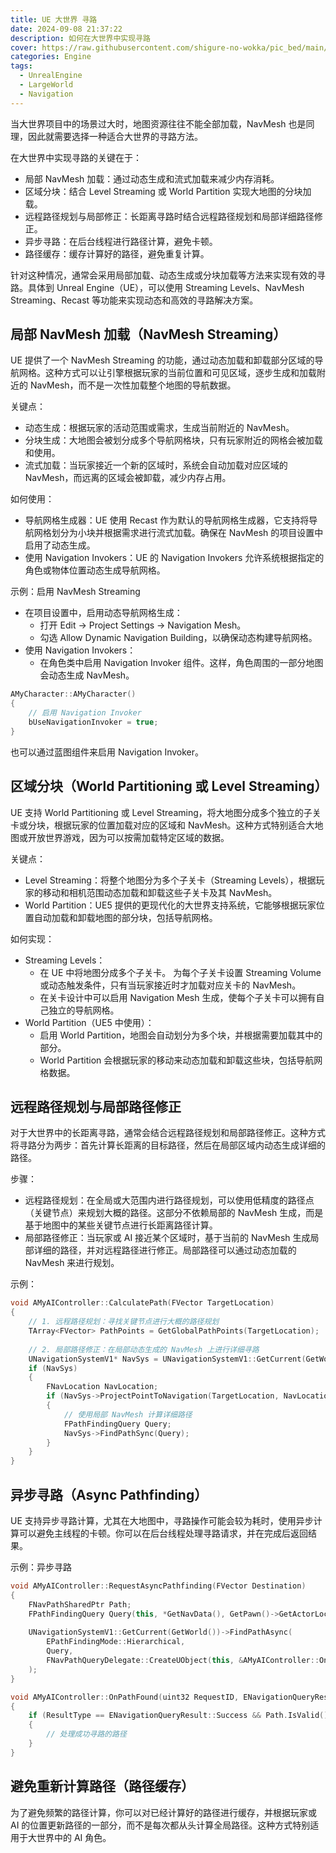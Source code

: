 ```yaml
---
title: UE 大世界 寻路
date: 2024-09-08 21:37:22
description: 如何在大世界中实现寻路
cover: https://raw.githubusercontent.com/shigure-no-wokka/pic_bed/main/imgs/family_engine.jpg
categories: Engine
tags:
  - UnrealEngine
  - LargeWorld
  - Navigation
---
```


当大世界项目中的场景过大时，地图资源往往不能全部加载，NavMesh 也是同理，因此就需要选择一种适合大世界的寻路方法。

在大世界中实现寻路的关键在于：
- 局部 NavMesh 加载：通过动态生成和流式加载来减少内存消耗。
- 区域分块：结合 Level Streaming 或 World Partition 实现大地图的分块加载。
- 远程路径规划与局部修正：长距离寻路时结合远程路径规划和局部详细路径修正。
- 异步寻路：在后台线程进行路径计算，避免卡顿。
- 路径缓存：缓存计算好的路径，避免重复计算。

<!--more-->

针对这种情况，通常会采用局部加载、动态生成或分块加载等方法来实现有效的寻路。具体到 Unreal Engine（UE），可以使用 Streaming Levels、NavMesh Streaming、Recast 等功能来实现动态和高效的寻路解决方案。

## 局部 NavMesh 加载（NavMesh Streaming）

UE 提供了一个 NavMesh Streaming 的功能，通过动态加载和卸载部分区域的导航网格。这种方式可以让引擎根据玩家的当前位置和可见区域，逐步生成和加载附近的 NavMesh，而不是一次性加载整个地图的导航数据。

关键点：
- 动态生成：根据玩家的活动范围或需求，生成当前附近的 NavMesh。
- 分块生成：大地图会被划分成多个导航网格块，只有玩家附近的网格会被加载和使用。
- 流式加载：当玩家接近一个新的区域时，系统会自动加载对应区域的 NavMesh，而远离的区域会被卸载，减少内存占用。

如何使用：
- 导航网格生成器：UE 使用 Recast 作为默认的导航网格生成器，它支持将导航网格划分为小块并根据需求进行流式加载。确保在 NavMesh 的项目设置中启用了动态生成。
- 使用 Navigation Invokers：UE 的 Navigation Invokers 允许系统根据指定的角色或物体位置动态生成导航网格。

示例：启用 NavMesh Streaming
- 在项目设置中，启用动态导航网格生成：
  - 打开 Edit -> Project Settings -> Navigation Mesh。
  - 勾选 Allow Dynamic Navigation Building，以确保动态构建导航网格。
- 使用 Navigation Invokers：
  - 在角色类中启用 Navigation Invoker 组件。这样，角色周围的一部分地图会动态生成 NavMesh。

```cpp
AMyCharacter::AMyCharacter()
{
    // 启用 Navigation Invoker
    bUseNavigationInvoker = true;
}
```

也可以通过蓝图组件来启用 Navigation Invoker。

## 区域分块（World Partitioning 或 Level Streaming）

UE 支持 World Partitioning 或 Level Streaming，将大地图分成多个独立的子关卡或分块，根据玩家的位置加载对应的区域和 NavMesh。这种方式特别适合大地图或开放世界游戏，因为可以按需加载特定区域的数据。

关键点：
- Level Streaming：将整个地图分为多个子关卡（Streaming Levels），根据玩家的移动和相机范围动态加载和卸载这些子关卡及其 NavMesh。
- World Partition：UE5 提供的更现代化的大世界支持系统，它能够根据玩家位置自动加载和卸载地图的部分块，包括导航网格。

如何实现：
- Streaming Levels：
  - 在 UE 中将地图分成多个子关卡。
为每个子关卡设置 Streaming Volume 或动态触发条件，只有当玩家接近时才加载对应关卡的 NavMesh。
  - 在关卡设计中可以启用 Navigation Mesh 生成，使每个子关卡可以拥有自己独立的导航网格。
- World Partition（UE5 中使用）：
  - 启用 World Partition，地图会自动划分为多个块，并根据需要加载其中的部分。
  - World Partition 会根据玩家的移动来动态加载和卸载这些块，包括导航网格数据。

## 远程路径规划与局部路径修正

对于大世界中的长距离寻路，通常会结合远程路径规划和局部路径修正。这种方式将寻路分为两步：首先计算长距离的目标路径，然后在局部区域内动态生成详细的路径。

步骤：
- 远程路径规划：在全局或大范围内进行路径规划，可以使用低精度的路径点（关键节点）来规划大概的路径。这部分不依赖局部的 NavMesh 生成，而是基于地图中的某些关键节点进行长距离路径计算。
- 局部路径修正：当玩家或 AI 接近某个区域时，基于当前的 NavMesh 生成局部详细的路径，并对远程路径进行修正。局部路径可以通过动态加载的 NavMesh 来进行规划。

示例：
```cpp
void AMyAIController::CalculatePath(FVector TargetLocation)
{
    // 1. 远程路径规划：寻找关键节点进行大概的路径规划
    TArray<FVector> PathPoints = GetGlobalPathPoints(TargetLocation);
    
    // 2. 局部路径修正：在局部动态生成的 NavMesh 上进行详细寻路
    UNavigationSystemV1* NavSys = UNavigationSystemV1::GetCurrent(GetWorld());
    if (NavSys)
    {
        FNavLocation NavLocation;
        if (NavSys->ProjectPointToNavigation(TargetLocation, NavLocation))
        {
            // 使用局部 NavMesh 计算详细路径
            FPathFindingQuery Query;
            NavSys->FindPathSync(Query);
        }
    }
}
```

## 异步寻路（Async Pathfinding）

UE 支持异步寻路计算，尤其在大地图中，寻路操作可能会较为耗时，使用异步计算可以避免主线程的卡顿。你可以在后台线程处理寻路请求，并在完成后返回结果。

示例：异步寻路
```cpp
void AMyAIController::RequestAsyncPathfinding(FVector Destination)
{
    FNavPathSharedPtr Path;
    FPathFindingQuery Query(this, *GetNavData(), GetPawn()->GetActorLocation(), Destination);
    
    UNavigationSystemV1::GetCurrent(GetWorld())->FindPathAsync(
        EPathFindingMode::Hierarchical,
        Query,
        FNavPathQueryDelegate::CreateUObject(this, &AMyAIController::OnPathFound)
    );
}

void AMyAIController::OnPathFound(uint32 RequestID, ENavigationQueryResult::Type ResultType, FNavPathSharedPtr Path)
{
    if (ResultType == ENavigationQueryResult::Success && Path.IsValid())
    {
        // 处理成功寻路的路径
    }
}
```

## 避免重新计算路径（路径缓存）

为了避免频繁的路径计算，你可以对已经计算好的路径进行缓存，并根据玩家或 AI 的位置更新路径的一部分，而不是每次都从头计算全局路径。这种方式特别适用于大世界中的 AI 角色。


